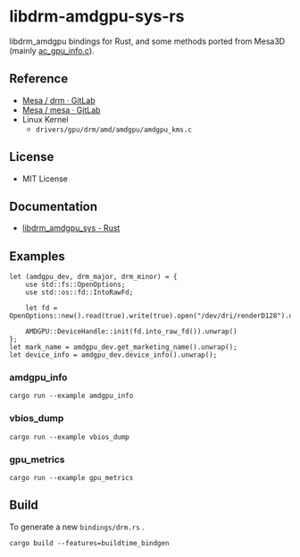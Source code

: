 # libdrm-amdgpu-sys-rs
libdrm_amdgpu bindings for Rust, and some methods ported from Mesa3D (mainly [ac_gpu_info.c](https://gitlab.freedesktop.org/mesa/mesa/blob/main/src/amd/common/ac_gpu_info.c)).  

## Reference
 * [Mesa / drm · GitLab](https://gitlab.freedesktop.org/mesa/drm/)
 * [Mesa / mesa · GitLab](https://gitlab.freedesktop.org/mesa/mesa/)
 * Linux Kernel
    * `drivers/gpu/drm/amd/amdgpu/amdgpu_kms.c`

## License
 * MIT License

## Documentation
 * [libdrm_amdgpu_sys - Rust](https://docs.rs/libdrm_amdgpu_sys/latest/libdrm_amdgpu_sys/)
## Examples
```
let (amdgpu_dev, drm_major, drm_minor) = {
    use std::fs::OpenOptions;
    use std::os::fd::IntoRawFd;

    let fd = OpenOptions::new().read(true).write(true).open("/dev/dri/renderD128").unwrap();

    AMDGPU::DeviceHandle::init(fd.into_raw_fd()).unwrap()
};
let mark_name = amdgpu_dev.get_marketing_name().unwrap();
let device_info = amdgpu_dev.device_info().unwrap();
```
### amdgpu_info
```
cargo run --example amdgpu_info
```
### vbios_dump
```
cargo run --example vbios_dump
```
### gpu_metrics
```
cargo run --example gpu_metrics
```
## Build
To generate a new `bindings/drm.rs` .

```
cargo build --features=buildtime_bindgen
```
